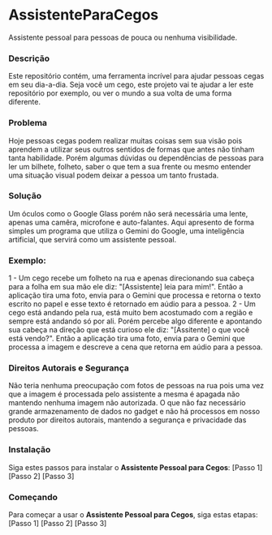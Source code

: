 # AssistenteParaCegos
Assistente pessoal para pessoas de pouca ou nenhuma visibilidade.

### Descrição
  Este repositório contém, uma ferramenta incrível para ajudar pessoas cegas em seu dia-a-dia. Seja você um cego, este projeto vai te ajudar a ler este repositório por exemplo, ou ver o mundo a sua volta de uma forma diferente.

### Problema
  Hoje pessoas cegas podem realizar muitas coisas sem sua visão pois aprendem a utilizar seus outros sentidos de formas que antes não tinham tanta habilidade. Porém algumas dúvidas ou dependências de pessoas para ler um bilhete, folheto, saber o que tem a sua frente ou mesmo entender uma situação visual podem deixar a pessoa um tanto frustada.

### Solução
  Um óculos como o Google Glass porém não será necessária uma lente, apenas uma camêra, microfone e auto-falantes. Aqui apresento de forma simples um programa que utiliza o Gemini do Google, uma inteligência artificial, que servirá como um assistente pessoal.

### Exemplo:

  1 - Um cego recebe um folheto na rua e apenas direcionando sua cabeça para a folha em sua mão ele diz: "[Assistente] leia para mim!". Então a aplicação tira uma foto, envia para o Gemini que processa e retorna o texto escrito no papel e esse texto é retornado em aúdio para a pessoa.
  2 - Um cego está andando pela rua, está muito bem acostumado com a região e sempre está andando só por ali. Porém percebe algo diferente e apontando sua cabeça na direção que está curioso ele diz: "[Assitente] o que você está vendo?". Então a aplicação tira uma foto, envia para o Gemini que processa a imagem e descreve a cena que retorna em aúdio para a pessoa.

### Direitos Autorais e Segurança
  Não teria nenhuma preocupação com fotos de pessoas na rua pois uma vez que a imagem é processada pelo assistente a mesma é apagada não mantendo nenhuma imagem não autorizada. O que não faz necessário grande armazenamento de dados no gadget e não há processos em nosso produto por direitos autorais, mantendo a segurança e privacidade das pessoas.

### Instalação
Siga estes passos para instalar o **Assistente Pessoal para Cegos**:
  [Passo 1]
  [Passo 2]
  [Passo 3]
  
### Começando
Para começar a usar o **Assistente Pessoal para Cegos**, siga estas etapas:
  [Passo 1]
  [Passo 2]
  [Passo 3]
